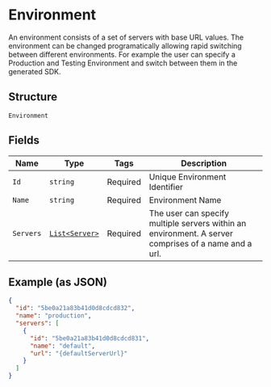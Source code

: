 
# Environment

An environment consists of a set of servers with base URL values. The environment can be changed programatically allowing rapid switching between different environments. For example the user can specify a Production and Testing Environment and switch between them in the generated SDK.

## Structure

`Environment`

## Fields

| Name | Type | Tags | Description |
|  --- | --- | --- | --- |
| `Id` | `string` | Required | Unique Environment Identifier |
| `Name` | `string` | Required | Environment Name |
| `Servers` | [`List<Server>`](../../doc/models/server.md) | Required | The user can specify multiple servers within an environment. A server comprises of a name and a url. |

## Example (as JSON)

```json
{
  "id": "5be0a21a83b41d0d8cdcd832",
  "name": "production",
  "servers": [
    {
      "id": "5be0a21a83b41d0d8cdcd831",
      "name": "default",
      "url": "{defaultServerUrl}"
    }
  ]
}
```

